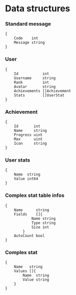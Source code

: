 # Data structures
### Standard message
```
{
	Code 	int
	Message string
}
```

### User
```
{
	Id           int
	Username     string
	Rank         int
	Avatar       string
	Achievements []Achievement
	Stats        []UserStat
}
```

### Achievement
```
{
	Id       int
	Name     string
	Progress uint
	Max      uint
	Icon     string
}
```

### User stats
```
{
	Name  string
	Value int64
}
```

### Complex stat table infos
```
{
	Name      string
	Fields    []{
			Name string
			Type string
			Size int
		}
	AutoCount bool
}
```

### Complex stat
```
{
	Name   string
	Values []{
		Name  string
		Value string
	}
}
```